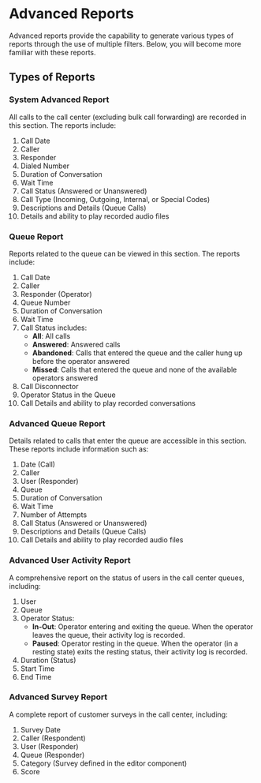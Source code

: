 # Advanced Reports

Advanced reports provide the capability to generate various types of reports through the use of multiple filters. Below, you will become more familiar with these reports.

## Types of Reports

### System Advanced Report
All calls to the call center (excluding bulk call forwarding) are recorded in this section. The reports include:

1. Call Date
2. Caller
3. Responder
4. Dialed Number
5. Duration of Conversation
6. Wait Time
7. Call Status (Answered or Unanswered)
8. Call Type (Incoming, Outgoing, Internal, or Special Codes)
9. Descriptions and Details (Queue Calls)
10. Details and ability to play recorded audio files

### Queue Report
Reports related to the queue can be viewed in this section. The reports include:

1. Call Date
2. Caller
3. Responder (Operator)
4. Queue Number
5. Duration of Conversation
6. Wait Time
7. Call Status includes:
   - **All**: All calls
   - **Answered**: Answered calls
   - **Abandoned**: Calls that entered the queue and the caller hung up before the operator answered
   - **Missed**: Calls that entered the queue and none of the available operators answered
8. Call Disconnector
9. Operator Status in the Queue
10. Call Details and ability to play recorded conversations

### Advanced Queue Report
Details related to calls that enter the queue are accessible in this section. These reports include information such as:

1. Date (Call)
2. Caller
3. User (Responder)
4. Queue
5. Duration of Conversation
6. Wait Time
7. Number of Attempts
8. Call Status (Answered or Unanswered)
9. Descriptions and Details (Queue Calls)
10. Call Details and ability to play recorded audio files

### Advanced User Activity Report
A comprehensive report on the status of users in the call center queues, including:

1. User
2. Queue
3. Operator Status:
   - **In-Out**: Operator entering and exiting the queue. When the operator leaves the queue, their activity log is recorded.
   - **Paused**: Operator resting in the queue. When the operator (in a resting state) exits the resting status, their activity log is recorded.
4. Duration (Status)
5. Start Time
6. End Time

### Advanced Survey Report
A complete report of customer surveys in the call center, including:

1. Survey Date
2. Caller (Respondent)
3. User (Responder)
4. Queue (Responder)
5. Category (Survey defined in the editor component)
6. Score